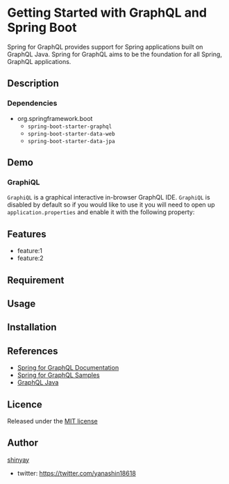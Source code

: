 # Getting Started with GraphQL and Spring Boot

Spring for GraphQL provides support for Spring applications built on GraphQL Java.
Spring for GraphQL aims to be the foundation for all Spring, GraphQL applications.

## Description

### Dependencies

- org.springframework.boot
  - `spring-boot-starter-graphql`
  - `spring-boot-starter-data-web`
  - `spring-boot-starter-data-jpa`

## Demo

### GraphiQL
`GraphiQL` is a graphical interactive in-browser GraphQL IDE.
`GraphiQL` is disabled by default so if you would like to use it you will need to open up `application.properties` and enable it with the following property:

## Features

- feature:1
- feature:2

## Requirement

## Usage

## Installation

## References

- [Spring for GraphQL Documentation](https://docs.spring.io/spring-graphql/docs/current-SNAPSHOT/reference/html/)
- [Spring for GraphQL Samples](https://github.com/spring-projects/spring-graphql/tree/main/samples)
- [GraphQL Java](https://www.graphql-java.com/)

## Licence

Released under the [MIT license](https://gist.githubusercontent.com/shinyay/56e54ee4c0e22db8211e05e70a63247e/raw/34c6fdd50d54aa8e23560c296424aeb61599aa71/LICENSE)

## Author

[shinyay](https://github.com/shinyay)
- twitter: https://twitter.com/yanashin18618

